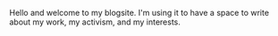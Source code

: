 Hello and welcome to my blogsite. I'm using it to have a space to write about my work, my activism, and my interests. 
